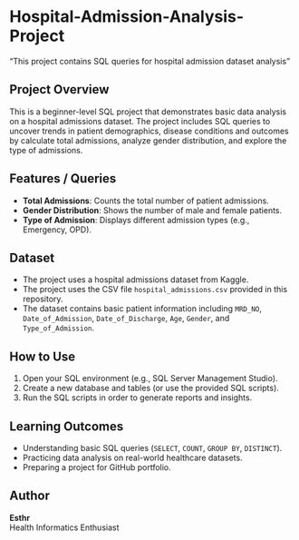 # Hospital-Admission-Analysis-Project
“This project contains SQL queries for hospital admission dataset analysis”

## Project Overview
This is a beginner-level SQL project that demonstrates basic data analysis on a hospital admissions dataset. The project includes SQL queries to uncover trends in patient demographics, disease conditions and outcomes by calculate total admissions, analyze gender distribution, and explore the type of admissions.

## Features / Queries
- **Total Admissions**: Counts the total number of patient admissions.
- **Gender Distribution**: Shows the number of male and female patients.
- **Type of Admission**: Displays different admission types (e.g., Emergency, OPD).

## Dataset
- The project uses a hospital admissions dataset from Kaggle.
- The project uses the CSV file `hospital_admissions.csv` provided in this repository.
- The dataset contains basic patient information including `MRD_NO`, `Date_of_Admission`, `Date_of_Discharge`, `Age`, `Gender`, and `Type_of_Admission`.

## How to Use
1. Open your SQL environment (e.g., SQL Server Management Studio).  
2. Create a new database and tables (or use the provided SQL scripts).  
3. Run the SQL scripts in order to generate reports and insights.  

## Learning Outcomes
- Understanding basic SQL queries (`SELECT`, `COUNT`, `GROUP BY`, `DISTINCT`).  
- Practicing data analysis on real-world healthcare datasets.  
- Preparing a project for GitHub portfolio.

## Author
**Esthr**  
Health Informatics Enthusiast 

